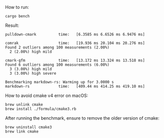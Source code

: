 How to run:

```
cargo bench
```

Result:

```
pulldown-cmark          time:   [6.3585 ms 6.6526 ms 6.9476 ms]

comrak                  time:   [19.936 ms 20.104 ms 20.276 ms]
Found 2 outliers among 100 measurements (2.00%)
  2 (2.00%) high mild

cmark-gfm               time:   [13.172 ms 13.324 ms 13.518 ms]
Found 6 outliers among 100 measurements (6.00%)
  3 (3.00%) high mild
  3 (3.00%) high severe

Benchmarking markdown-rs: Warming up for 3.0000 s
markdown-rs             time:   [409.44 ms 414.25 ms 419.10 ms]
```

How to avoid cmake v4 error on macOS:

```
brew unlink cmake
brew install ./formula/cmake3.rb
```

After running the benchmark, ensure to remove the older version of cmake:

```
brew uninstall cmake3
brew link cmake
```
